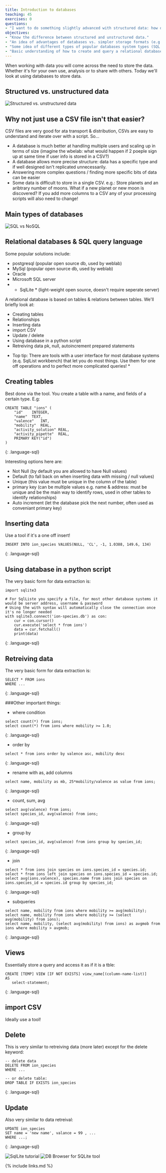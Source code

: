 ```yaml
---
title: Introduction to databases
teaching: 45
exercises: 0
questions:
- "I want to do something slightly advanced with structured data: how do I use a database for that?"
objectives:
- "Know the difference between structured and unstructured data."
- "An idea of advantages of databases vs. simpler storage formats (e.g. CSV)."
- "Some idea of different types of popular databases system types (SQL vs NoSQL)."
- "Basic understanding of how to create and query a relational database in SQL."
---
```


When working with data you will come across the need to store the data. Whether it's for your own use, analysis or to share with others. Today we'll look at using databases to store data.

## Structured vs. unstructured data
![Structured vs. unstructured data](https://lawtomated.com/wp-content/uploads/2019/04/structuredVsUnstructuredIgneos.png)

## Why not just use a CSV file isn't that easier?
CSV files are very good for ata transport & distribution, CSVs are easy to understand and iterate over with a script. So...

- A database is much better at handling multiple users and scaling up in terms of size (imagine the wbelab: what would happen if 2 poeple sign up at same time if user info is stored in a CSV?)
- A database allows more precise structure: data has a specific type and if well designed isn't replicated unnecessarily.
- Answering more complex questions / finding more specific bits of data can be easier
- Some data is difficult to store in a single CSV. e.g.: Store planets and an aribtrary number of moons. What if a new planet or new moon is discovered? If you add more columns to a CSV any of your processing scripts will also need to change!

## Main types of databases
![SQL vs NoSQL](https://miro.medium.com/max/2828/1*RtLmDhbpg2h1I8cG0l4yyg.png)

## Relational databases & SQL query language
Some popular solutions include:
- postgresql (popular open source db, used by weblab)
- MySql (popular open source db, used by weblab)
- Oracle
- Microsoft SQL server
- * SqlLite * (light-weight open source, doesn't require seperate server)


A relational database is based on tables & relations between tables. We'll briefly look at:
- Creating tables
- Relationships
- Inserting data
- import CSV
- Update / delete
- Using database in a python script
- Retreiving data
pk, null, autoincrement
prepared statements

* Top tip: There are tools with a user interface for most database systems (e.q. SqlList workbench) that let you do most things. Use them for one off operations and to perfect more complicated queries! *

## Creating tables
Best done via the tool. You create a table with a name, and fields of a certain type. E.g:
~~~
CREATE TABLE "ions" (
	"id"	INTEGER,
	"name"	TEXT,
	"valence"	INT,
	"mobility"	REAL,
	"activity_solution"	REAL,
	"activity_pipette"	REAL,
	PRIMARY KEY("id")
)
~~~
{: .language-sql}

Interesting options here are:
- Not Null (by default you are allowed to have Null values)
- Default (to fall back on when inserting data with missing / null values)
- Unique (this value must be unique in the column of the table)
- primary key (can be multiple values e.g. name & address: must be unique and be the main way to identify rows, used in other tables to identify relationships)
- Auto increment (let the database pick the next number, often used as conveniant primary key)


## Inserting data
Use a tool if it's a one off insert!

~~~
INSERT INTO ion_species VALUES(NULL, 'CL', -1, 1.0388, 149.6, 134)
~~~
{: .language-sql}


## Using database in a python script
The very basic form for data extraction is:
~~~
import sqlite3

# For SqlListe you specify a file, for most other database systems it would be server address, username & password
# Using the with syntax will automatically close the connection once it's no longer needed
with sqlite3.connect('ion-species.db') as con:
    cur = con.cursor()
    cur.execute('select * from ions')
    data = cur.fetchall()
    print(data)

~~~
{: .language-sql}

## Retreiving data
The very basic form for data extraction is:
~~~
SELECT * FROM ions
WHERE ...
~~~
{: .language-sql}

###Other important things:
- where condition
~~~
select count(*) from ions;
select count(*) from ions where mobility >= 1.0;
~~~
{: .language-sql}

- order by
~~~
select * from ions order by valence asc, mobility desc
~~~
{: .language-sql}

- rename with as, add columns
~~~
select name, mobility as mb, 25*mobility/valence as value from ions;
~~~
{: .language-sql}

- count, sum, avg
~~~
select avg(valence) from ions;
select species_id, avg(valence) from ions;
~~~
{: .language-sql}

- group by
~~~
select species_id, avg(valence) from ions group by species_id;
~~~
{: .language-sql}

- join
~~~
select * from ions join species on ions.species_id = species.id;
select * from ions left join species on ions.species_id = species.id;
select avg(ions.valence), species.name from ions join species on ions.species_id = species.id group by species_id;
~~~
{: .language-sql}

- subqueries
~~~
select name, mobility from ions where mobility >= avg(mobility);
select name, mobility from ions where mobility >= (select avg(mobility) from ions);
select name, mobility, (select avg(mobility) from ions) as avgmob from ions where mobility > avgmob;
~~~
{: .language-sql}


## Views
Essentially store a query and access it as if it is a tble:
~~~
CREATE [TEMP] VIEW [IF NOT EXISTS] view_name[(column-name-list)]
AS 
   select-statement;
~~~
{: .language-sql}


## import CSV
Ideally use a tool!

## Delete
This is very similar to retreiving data (more later) except for the delete keyword:
~~~
-- delete data
DELETE FROM ion_species 
WHERE ...

-- or delete table:
DROP TABLE IF EXISTS ion_species
~~~
{: .language-sql}

## Update
Also very similar to data retreival:
~~~
UPDATE ion_species
SET name = 'new name', valance = 99 , ...
WHERE ...;
~~~
{: .language-sql}


![SqlLite tutorial](https://www.sqlitetutorial.net/sqlite-python/)
![DB Browser for SQLite tool](https://sqlitebrowser.org/)

{% include links.md %}
